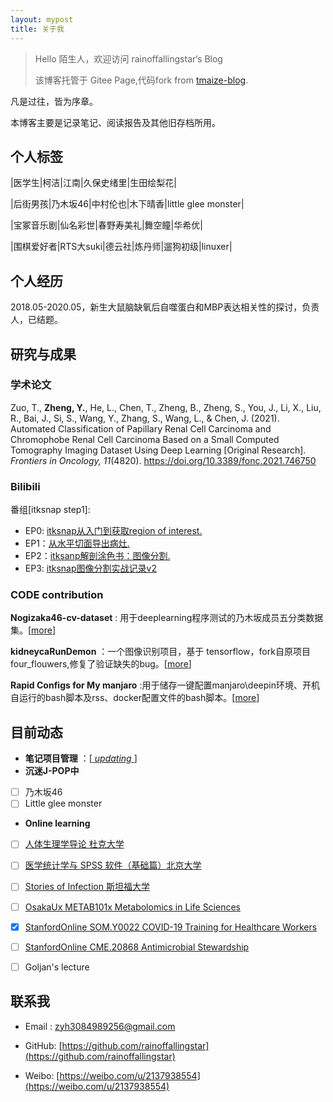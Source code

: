 ```yaml
---
layout: mypost
title: 关于我
---
```


> Hello 陌生人，欢迎访问 rainoffallingstar‘s Blog
>
> 该博客托管于 Gitee Page,代码fork from [tmaize-blog](https://github.com/TMaize/tmaize-blog).

凡是过往，皆为序章。

本博客主要是记录笔记、阅读报告及其他旧存档所用。

## 个人标签

|医学生|柯洁|江南|久保史绪里|生田绘梨花|

|后街男孩|乃木坂46|中村伦也|木下晴香|little glee monster|

|宝冢音乐剧|仙名彩世|春野寿美礼|舞空瞳|华希优|

|围棋爱好者|RTS大suki|德云社|炼丹师|遛狗初级|linuxer|


## 个人经历

2018.05-2020.05，新生大鼠脑缺氧后自噬蛋白和MBP表达相关性的探讨，负责人，已结题。

## 研究与成果

### 学术论文

Zuo, T., **Zheng, Y.**, He, L., Chen, T., Zheng, B., Zheng, S., You, J., Li, X., Liu, R., Bai, J., Si, S., Wang, Y., Zhang, S., Wang, L., & Chen, J. (2021). Automated Classification of Papillary Renal Cell Carcinoma and Chromophobe Renal Cell Carcinoma Based on a Small Computed Tomography Imaging Dataset Using Deep Learning [Original Research]. *Frontiers in Oncology, 11*(4820). https://doi.org/10.3389/fonc.2021.746750

### Bilibili

番组[itksnap step1]:
- EP0: [itksnap从入门到获取region of interest.](https://www.bilibili.com/video/BV1Xy4y1177d/)
- EP1：[从水平切面导出病灶.](https://www.bilibili.com/video/BV1Py4y127mQ)
- EP2：[itksanp解剖涂色书：图像分割.](https://www.bilibili.com/video/BV1Sv4y1f7FR)
- EP3: [itksnap图像分割实战记录v2](https://www.bilibili.com/video/BV1wU4y1h7kd)

### CODE contribution

  **Nogizaka46-cv-dataset** : 用于deeplearning程序测试的乃木坂成员五分类数据集。[[more](https://gitee.com/rainoffallingstar/nogizaka46_cv_dataset)]

  **kidneycaRunDemon** ：一个图像识别项目，基于 tensorflow，fork自原项目four_flouwers,修复了验证缺失的bug。[[more](https://gitee.com/rainoffallingstar/kidneycaRunDemon)]

  **Rapid Configs for My manjaro**  :用于储存一键配置manjaro\deepin环境、开机自运行的bash脚本及rss、docker配置文件的bash脚本。[[more](https://gitee.com/rainoffallingstar/rapid-configs-for-my-manjaro)]

## 目前动态

-  **笔记项目管理** ：[[ _updating_ ](https://gitee.com/rainoffallingstar/preneep)]
-  **沉迷J-POP中** 
  - [ ] 乃木坂46
  - [ ] Little glee monster
-  **Online learning** 
  - [ ] [人体生理学导论 杜克大学](https://www.coursera.org/learn/physiology/home)
  - [ ] [医学统计学与 SPSS 软件（基础篇）北京大学](https://www.coursera.org/learn/spss-ruanjian/home/week/1)
  - [ ] [Stories of Infection 斯坦福大学](https://www.coursera.org/learn/stories-of-infection/home/week/1)
  - [ ] [OsakaUx METAB101x Metabolomics in Life Sciences](https://learning.edx.org/course/course-v1:OsakaUx+METAB101x+3T2019/home)
  - [x] [StanfordOnline SOM.Y0022 COVID-19 Training for Healthcare Workers](https://learning.edx.org/course/course-v1:StanfordOnline+SOM.Y0022+2T2020/home)
  - [ ] [StanfordOnline CME.20868 Antimicrobial Stewardship](https://learning.edx.org/course/course-v1:StanfordOnline+CME.20868+1T2020/home)
  - [ ] Goljan's lecture


## 联系我

- Email&nbsp;: zyh3084989256@gmail.com

- GitHub: [https://github.com/rainoffallingstar](https://github.com/rainoffallingstar)

- Weibo: [https://weibo.com/u/2137938554](https://weibo.com/u/2137938554)

